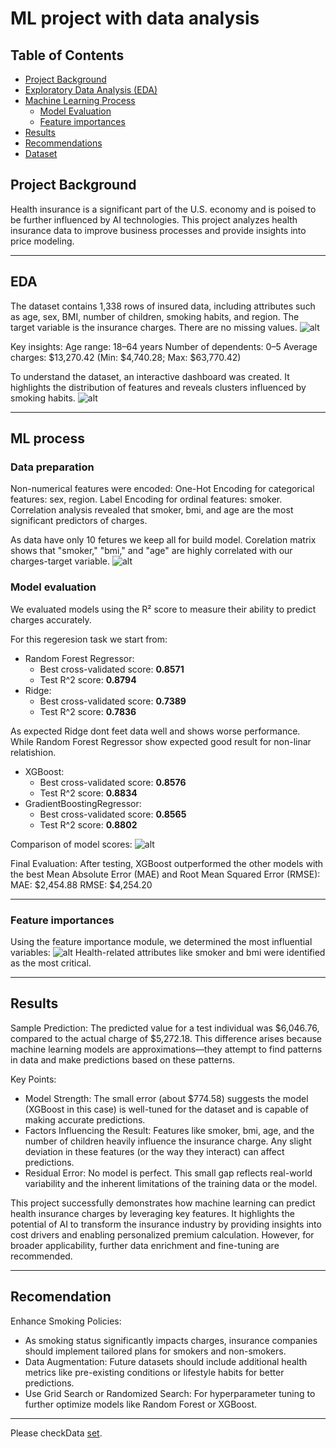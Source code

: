 # ML project with data analysis

## Table of Contents
- [Project Background](#project-background)
- [Exploratory Data Analysis (EDA)](#exploratory-data-analysis-eda)
- [Machine Learning Process](#machine-learning-process)
    * [Model Evaluation](#model-evaluation)
    * [Feature importances](#feature-importances)
- [Results](#results)
- [Recommendations](#recommendations)
- [Dataset](#dataset)



## Project Background
Health insurance is a significant part of the U.S. economy and is poised to be further influenced by AI technologies. This project analyzes health insurance data to improve business processes and provide insights into price modeling.
***

## EDA
The dataset contains 1,338 rows of insured data, including attributes such as age, sex, BMI, number of children, smoking habits, and region. The target variable is the insurance charges. There are no missing values.
![alt](https://github.com/RNanko/Health-insurance-Project/blob/main/Visualizations/head(10).png)

Key insights:
Age range: 18–64 years
Number of dependents: 0–5
Average charges: $13,270.42 (Min: $4,740.28; Max: $63,770.42)

To understand the dataset, an interactive dashboard was created. It highlights the distribution of features and reveals clusters influenced by smoking habits.
![alt](https://github.com/RNanko/Health-insurance-Project/blob/main/Visualizations/Dashboard.png)
***

## ML process
### Data preparation
Non-numerical features were encoded:
One-Hot Encoding for categorical features: sex, region.
Label Encoding for ordinal features: smoker.
Correlation analysis revealed that smoker, bmi, and age are the most significant predictors of charges.

As data have only 10 fetures we keep all for build model. 
Corelation matrix shows that "smoker," "bmi," and "age" are highly correlated with our charges-target variable.
![alt](https://github.com/RNanko/Health-insurance-Project/blob/main/Visualizations/Data%20corelation.png)

### Model evaluation 

We evaluated models using the R² score to measure their ability to predict charges accurately.

For this regeresion task we start from:
* Random Forest Regressor:
    - Best cross-validated score: **0.8571**
    - Test R^2 score: **0.8794**
* Ridge:
    - Best cross-validated score: **0.7389**
    - Test R^2 score: **0.7836**

As expected Ridge dont feet data well and shows worse performance. While Random Forest Regressor show expected good result for non-linar relatishion.

* XGBoost:
  - Best cross-validated score: **0.8576**
  - Test R^2 score: **0.8834**
* GradientBoostingRegressor:
  - Best cross-validated score: **0.8565**
  - Test R^2 score: **0.8802**

Comparison of model scores:
![alt](https://github.com/RNanko/Health-insurance-Project/blob/main/Visualizations/Model%20Scores%20Comparison.png)

Final Evaluation:
After testing, XGBoost outperformed the other models with the best Mean Absolute Error (MAE) and Root Mean Squared Error (RMSE):
MAE: $2,454.88
RMSE: $4,254.20
***

### Feature importances 

Using the feature importance module, we determined the most influential variables:
![alt](https://github.com/RNanko/Health-insurance-Project/blob/main/Visualizations/Most%20important%20feature.png)
Health-related attributes like smoker and bmi were identified as the most critical.
***

## Results
Sample Prediction:
The predicted value for a test individual was $6,046.76, compared to the actual charge of $5,272.18. 
This difference arises because machine learning models are approximations—they attempt to find patterns in data and make predictions based on these patterns.

Key Points:
* Model Strength: The small error (about $774.58) suggests the model (XGBoost in this case) is well-tuned for the dataset and is capable of making accurate predictions.
* Factors Influencing the Result: Features like smoker, bmi, age, and the number of children heavily influence the insurance charge. Any slight deviation in these features (or the way they interact) can affect predictions.
* Residual Error: No model is perfect. This small gap reflects real-world variability and the inherent limitations of the training data or the model.

This project successfully demonstrates how machine learning can predict health insurance charges by leveraging key features. It highlights the potential of AI to transform the insurance industry by providing insights into cost drivers and enabling personalized premium calculation. However, for broader applicability, further data enrichment and fine-tuning are recommended.
***

## Recomendation

Enhance Smoking Policies: 
* As smoking status significantly impacts charges, insurance companies should implement tailored plans for smokers and non-smokers.
* Data Augmentation: Future datasets should include additional health metrics like pre-existing conditions or lifestyle habits for better predictions.
* Use Grid Search or Randomized Search: For hyperparameter tuning to further optimize models like Random Forest or XGBoost.
***

Please checkData [set](https://www.kaggle.com/datasets/teertha/ushealthinsurancedataset/data).
